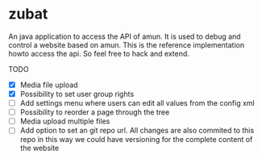 zubat
=====

An java application to access the API of amun. It is used to debug and control a 
website based on amun. This is the reference implementation howto access the 
api. So feel free to hack and extend.


TODO

- [x] Media file upload
- [x] Possibility to set user group rights
- [ ] Add settings menu where users can edit all values from the config xml
- [ ] Possibility to reorder a page through the tree
- [ ] Media upload multiple files
- [ ] Add option to set an git repo url. All changes are also commited to this
      repo in this way we could have versioning for the complete content of the 
      website
